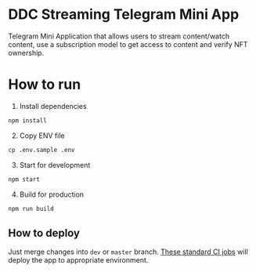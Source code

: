 # DDC Streaming Telegram Mini App

Telegram Mini Application that allows users to stream content/watch content, use a subscription model to get access to content and verify NFT ownership.

# How to run

1. Install dependencies

```bash
npm install
```

2. Copy ENV file

```bash
cp .env.sample .env
```

3. Start for development

```bash
npm start
```

4. Build for production

```bash
npm run build
```

## How to deploy

Just merge changes into `dev` or `master` branch. [These standard CI jobs](https://github.com/cere-io/integration-telegram-app/actions) will deploy the app to appropriate environment.
